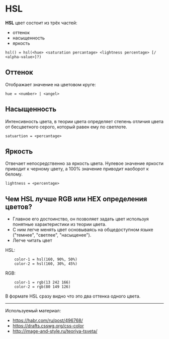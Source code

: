 # HSL

**HSL** цвет состоит из трёх частей:

- оттенок
- насыщенность
- яркость

```
hsl() = hsl(<hue> <saturation percantage> <lightness percentage> [/ <alpha-value>]?)
```

## Оттенок

Отображает значение на цветовом круге:
```
hue = <number> | <angel>
```

## Насыщенность

Интенсивность цвета, в теории цвета определяет степень отличия цвета от бесцветного серого, который равен ему по светлоте.

```
satuartion = <percantage>
```

## Яркость

Отвечает непосредственно за яркость цвета. Нулевое значение яркости приводит к черному цвету, а 100% значение приводит наоборот к белому.

```
lightness = <percentage>
```

## Чем HSL лучше RGB или HEX определения цветов?

- Главное его достоинство, он позволяет задать цвет используя понятные характеристики из теории цвета.
- С ним легче менять цвет основываясь на общедоступном языке ("темнее", "светлее", "насыщенее").
- Легче читать цвет

HSL: 
```
    color-1 = hsl(160, 90%, 50%)
	color-2 = hsl(160, 30%, 45%)
```

RGB:
```
	color-1 = rgb(13 242 166)
	color-2 = rgb(80 149 126)
```

В формате HSL сразу видно что это два оттенка одного цвета.

---

Используемый материал:

- https://habr.com/ru/post/496768/
- https://drafts.csswg.org/css-color
- http://image-and-style.ru/teoriya-tsveta/

